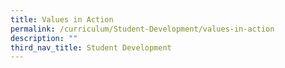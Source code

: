 ```yaml
---
title: Values in Action
permalink: /curriculum/Student-Development/values-in-action
description: ""
third_nav_title: Student Development
---
```

